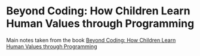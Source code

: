 # Beyond Coding: How Children Learn Human Values through Programming

Main notes taken from the book [Beyond Coding: How Children Learn Human Values through Programming](https://www.amazon.com/dp/026254332X)
